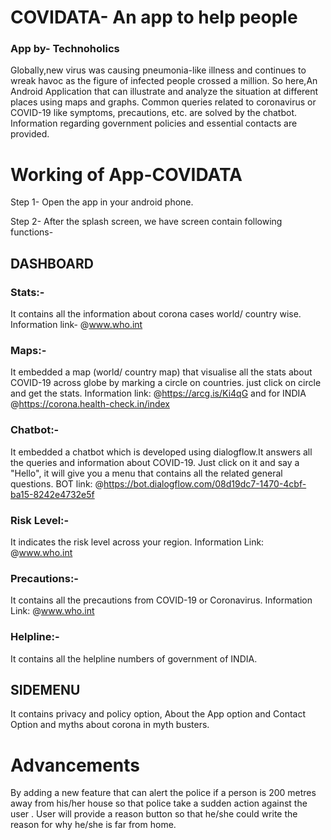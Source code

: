 # COVIDATA- An app to help people
### App by- Technoholics
Globally,new virus was causing pneumonia-like illness and continues to wreak havoc as the figure of infected people crossed a million. 
So here,An Android Application that can illustrate and analyze the situation at different places using 
maps and graphs. Common queries related to coronavirus or COVID-19 like symptoms, precautions, etc.
are solved by the chatbot. Information regarding government policies and essential contacts are provided.

# Working of App-COVIDATA
Step 1- Open the app in your android phone.

Step 2- After the splash screen, we have screen contain following functions-

## DASHBOARD

### Stats:- 
It contains all the information about corona cases world/ country wise.
Information link- @www.who.int

### Maps:-
It embedded a map (world/ country map) that visualise all the stats about COVID-19 across
globe by marking a circle on countries.
just click on circle and get the stats.
Information link: @https://arcg.is/Ki4qG and for INDIA @https://corona.health-check.in/index

### Chatbot:-
It embedded a chatbot which is developed using dialogflow.It answers all the queries and information 
about COVID-19. Just click on it and say a "Hello", it will give you a menu that contains all the 
related general questions.
BOT link: @https://bot.dialogflow.com/08d19dc7-1470-4cbf-ba15-8242e4732e5f

### Risk Level:-
It indicates the risk level across your region.
Information Link: @www.who.int

### Precautions:-
It contains all the precautions from COVID-19 or Coronavirus.
Information Link: @www.who.int

### Helpline:-
It contains all the helpline numbers of government of INDIA.


## SIDEMENU
It contains privacy and policy option, About the App option and Contact Option and myths about corona in myth busters.

# Advancements

By adding a new feature that can alert the police if a person is 200 metres away from his/her house
so that police take a sudden action against the user . User will provide a reason button so that he/she could
write the reason for why he/she is far from home.
